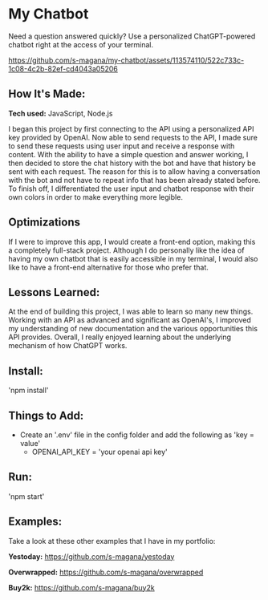 # My Chatbot
Need a question answered quickly? Use a personalized ChatGPT-powered chatbot right at the access of your terminal.

https://github.com/s-magana/my-chatbot/assets/113574110/522c733c-1c08-4c2b-82ef-cd4043a05206

## How It's Made:

**Tech used:** JavaScript, Node.js

I began this project by first connecting to the API using a personalized API key provided by OpenAI. Now able to send requests to the API, I made sure to send these requests using user input and receive a response with content. With the ability to have a simple question and answer working, I then decided to store the chat history with the bot and have that history be sent with each request. The reason for this is to allow having a conversation with the bot and not have to repeat info that has been already stated before. To finish off, I differentiated the user input and chatbot response with their own colors in order to make everything more legible.

## Optimizations

If I were to improve this app, I would create a front-end option, making this a completely full-stack project. Although I do personally like the idea of having my own chatbot that is easily accessible in my terminal, I would also like to have a front-end alternative for those who prefer that. 

## Lessons Learned:

At the end of building this project, I was able to learn so many new things. Working with an API as advanced and significant as OpenAI's, I improved my understanding of new documentation and the various opportunities this API provides. Overall, I really enjoyed learning about the underlying mechanism of how ChatGPT works.

## Install:
'npm install'

## Things to Add:
- Create an '.env' file in the config folder and add the following as 'key = value'
    - OPENAI_API_KEY = 'your openai api key'

## Run:
'npm start'

## Examples:
Take a look at these other examples that I have in my portfolio:

**Yestoday:** https://github.com/s-magana/yestoday

**Overwrapped:** https://github.com/s-magana/overwrapped

**Buy2k:** https://github.com/s-magana/buy2k
